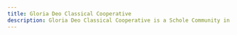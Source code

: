 ```yaml
---
title: Gloria Deo Classical Cooperative
description: Gloria Deo Classical Cooperative is a Schole Community in the classical tradition.
---
```

